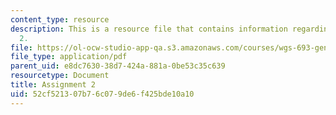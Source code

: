 ```yaml
---
content_type: resource
description: This is a resource file that contains information regarding assignment
  2.
file: https://ol-ocw-studio-app-qa.s3.amazonaws.com/courses/wgs-693-gender-race-and-the-complexities-of-science-and-technology-a-problem-based-learning-experiment-spring-2009/52cf521307b76c079de6f425bde10a10_MITWGS_693S09_assn03.pdf
file_type: application/pdf
parent_uid: e8dc7630-38d7-424a-881a-0be53c35c639
resourcetype: Document
title: Assignment 2
uid: 52cf5213-07b7-6c07-9de6-f425bde10a10
---
```

